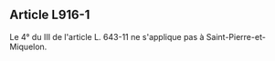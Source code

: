 Article L916-1
----
Le 4° du III de l'article L. 643-11 ne s'applique pas à
Saint-Pierre-et-Miquelon.
